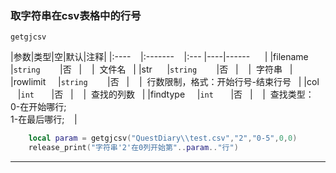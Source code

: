 ### 取字符串在csv表格中的行号
`getgjcsv`

|参数|类型|空|默认|注释|
|:----    |:-------    |:--- |----|------      |
|filename     |`string`        |否   |    |  文件名   |
|str      |`string`        |否   |    |  字符串   |
|rowlimit     |`string`        |否   |    |  行数限制，格式：开始行号-结束行号   |
|col      |`int`       |否   |    |  查找的列数   |
|findtype     |`int`       |否   |    |  查找类型：<br />0-在开始哪行;<br /> 1-在最后哪行;    |

```lua
    local param = getgjcsv("QuestDiary\\test.csv","2","0-5",0,0)
    release_print("字符串'2'在0列开始第"..param.."行")
```

------------

